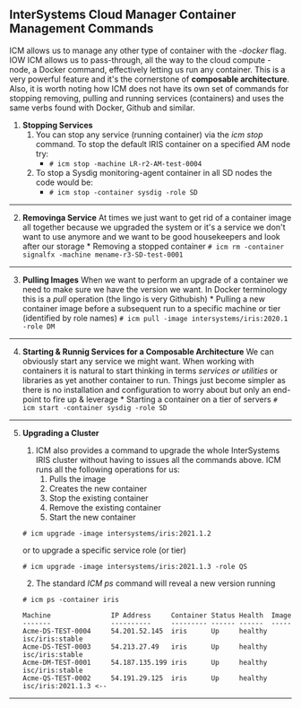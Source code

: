 ## InterSystems Cloud Manager Container Management Commands

ICM allows us to manage any other type of container with the *-docker* flag. IOW ICM allows us to pass-through, all the way to the cloud compute -node, a Docker command, effectively letting us run any container. This is a very powerful feature and it's the cornerstone of **composable architecture**. Also, it is worth noting how ICM does not have its own set of commands for stopping removing, pulling and running services (containers) and uses the same verbs found with Docker, Github and similar.

1. **Stopping Services**
	1. You can stop any service (running container) via the *icm stop* command. To stop the default IRIS container on a specified AM node try: 
		* ```# icm stop -machine LR-r2-AM-test-0004```
	2. To stop a Sysdig monitoring-agent container in all SD nodes the code would be:
		* ```# icm stop -container sysdig -role SD```

---

2. **Removinga Service**
At times we just want to get rid of a container image all together because we upgraded the system or it's a service we don't want to use anymore and we want to be good housekeepers and look after our storage
		* Removing a stopped container
		```# icm rm -container signalfx -machine mename-r3-SD-test-0001```

---

3. **Pulling Images** 
When we want to perform an upgrade of a container we need to make sure we have the version we want. In Docker terminology this is a *pull* operation (the lingo is very Githubish)
		* Pulling a new container image before a subsequent run to a specific machine or tier (identified by role names)
		```# icm pull -image intersystems/iris:2020.1 -role DM```

---

4. **Starting & Runnig Services for a Composable Architecture**
We can obviously start any service we might want. When working with containers it is natural to start thinking in terms *services or utilities* or libraries as yet another container to run. Things just become simpler as there is no installation and configuration to worry about but only an end-point to fire up & leverage
		* Starting a container on a tier of servers
		```# icm start -container sysdig -role SD```
---

5. **Upgrading a Cluster**
	1. ICM also provides a command to upgrade the whole InterSystems IRIS cluster without having to issues all the commands above. ICM runs all the following operations for us:
		1. Pulls the image
		2. Creates the new container
		3. Stop the existing container
		4. Remove the existing container
		5. Start the new container
	
	```# icm upgrade -image intersystems/iris:2021.1.2```
	
	or to upgrade a specific service role (or tier)
	
	```# icm upgrade -image intersystems/iris:2021.1.3 -role QS```

	2. The standard *ICM ps* command will reveal a new version running
	
	```
	# icm ps -container iris

	Machine               IP Address     Container Status Health  Image
	-------               ----------     --------- ------ ------  -----
	Acme-DS-TEST-0004     54.201.52.145  iris      Up     healthy isc/iris:stable
	Acme-DS-TEST-0003     54.213.27.49   iris      Up     healthy isc/iris:stable
	Acme-DM-TEST-0001     54.187.135.199 iris      Up     healthy isc/iris:stable
	Acme-QS-TEST-0002     54.191.29.125  iris      Up     healthy isc/iris:2021.1.3 <--
	```

---









